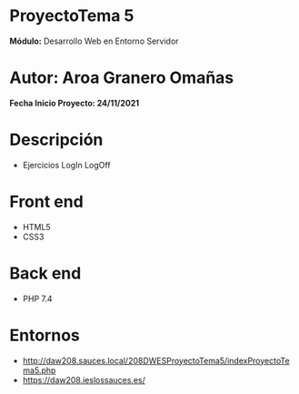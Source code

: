 # ProyectoTema 5

**Módulo:** Desarrollo Web en Entorno Servidor

# Autor: Aroa Granero Omañas

**Fecha Inicio Proyecto: 24/11/2021**

# Descripción

- Ejercicios LogIn LogOff

# Front end

* HTML5
* CSS3

# Back end

* PHP 7.4

# Entornos

- http://daw208.sauces.local/208DWESProyectoTema5/indexProyectoTema5.php
- https://daw208.ieslossauces.es/